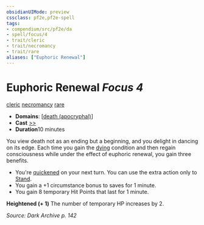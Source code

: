 ```yaml
---
obsidianUIMode: preview
cssclass: pf2e,pf2e-spell
tags:
- compendium/src/pf2e/da
- spell/focus/4
- trait/cleric
- trait/necromancy
- trait/rare
aliases: ["Euphoric Renewal"]
---
```

# Euphoric Renewal *Focus 4*   
[cleric](../../Rules/traits/cleric.md)  [necromancy](../../Rules/traits/necromancy.md)  [rare](../../Rules/traits/rare.md)  

- **Domains**: [[death (apocryphal)](../setting/domains.md#Death%20(apocryphal))]
- **Cast** [>>](../../Rules/core-rulebook/chapter-9-playing-the-game.md#Actions "Two-Action") 
- **Duration**10 minutes

You view death not as an ending but a beginning, and you delight in dancing on its edge. Each time you gain the [dying](../../Rules/conditions.md#Dying) condition and then regain consciousness while under the effect of euphoric renewal, you gain three benefits.

- You're [quickened](../../Rules/conditions.md#Quickened) on your next turn. You can use the extra action only to [Stand](../../Rules/actions/stand.md).
- You gain a +1 circumstance bonus to saves for 1 minute.
- You gain 8 temporary Hit Points that last for 1 minute.

**Heightened (+ 1)** The number of temporary HP increases by 2.

*Source: Dark Archive p. 142*